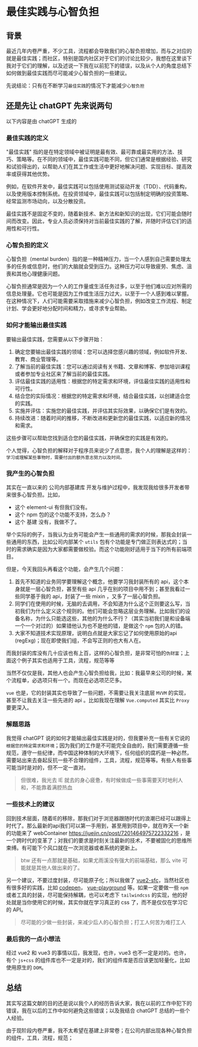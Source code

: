 # 最佳实践与心智负担

## 背景

最近几年内卷严重，不少工具，流程都会导致我们的心智负担增加，而与之对应的就是最佳实践；而社区，特别是国内社区对于它们的讨论比较少，我想在这里谈下我对于它们的理解，以及述说一下我在以前犯下的错误，以及从个人的角度总结下如何做到最佳实践而尽可能减少心智负担的一些建议。

先说结论：只有在不断学习`最佳实践`的情况下才能减少`心智负担`

## 还是先让 chatGPT 先来说两句

以下内容是由 chatGPT 生成的

### 最佳实践的定义

"最佳实践" 指的是在特定领域中被证明是最有效、最可靠或最实用的方法、技巧、策略等。在不同的领域中，最佳实践可能不同，但它们通常是根据经验、研究和试验得出的，以帮助人们在其工作或生活中更好地解决问题、实现目标、提高效率或获得其他优势。

例如，在软件开发中，最佳实践可以包括使用测试驱动开发（TDD）、代码重构，以及使用版本控制系统。在投资领域中，最佳实践可以包括制定明确的投资策略、经常监测市场动向，以及分散投资。

最佳实践不是固定不变的，随着新技术、新方法和新知识的出现，它们可能会随时间而改变。因此，专业人员必须保持对当前最佳实践的了解，并随时评估它们的适用性和可行性。

### 心智负担的定义

心智负担（mental burden）指的是一种精神压力，当一个人感到自己需要处理太多的任务或信息时，他们的大脑就会受到压力。这种压力可以导致疲劳、焦虑、沮喪和其他心理健康问题。

心智负担通常是因为一个人的工作量或生活任务过多，以至于他们难以应对所需的信息处理量。它也可能是因为工作或生活压力过大，以至于一个人感到难以掌握。在这种情况下，人们可能需要采取措施来减少心智负担，例如改变工作流程、制定计划、学会更好地分配时间和精力，或寻求专业帮助。

### 如何才能输出最佳实践

要输出最佳实践，您需要从以下步骤开始：

1. 确定您要输出最佳实践的领域：您可以选择您感兴趣的领域，例如软件开发、教育、商业管理等。
2. 了解当前的最佳实践：您可以通过阅读有关书籍、文章和博客、参加培训课程或者参加专业社区来了解当前的最佳实践。
3. 评估最佳实践的适用性：根据您的特定需求和环境，评估最佳实践的适用性和可行性。
4. 结合您的实际情况：根据您的特定需求和环境，结合最佳实践，以创建适合您的实践。
5. 实施并评估：实施您的最佳实践，并评估其实际效果，以确保它们是有效的。
6. 持续改进：随着时间的推移，不断改进和更新您的最佳实践，以适应新的情况和需求。

这些步骤可以帮助您找到适合您的最佳实践，并确保您的实践是有效的。


个人觉得，心智负担的解释对于程序员来说少了点意思，我个人的理解是这样的：`学习或理解某些事物时，需要付出的额外意志努力以及时间。`

### 我产生的心智负担

其实在一直以来的 公司内部基建库 开发与维护过程中，我发现我给很多开发者带来很多心智负担。比如，

+ 这个 element-ui 有但我们没有。
+ 这个 npm 包的这个功能不支持，怎么办？
+ 这个 基建 没有，我做不了。

举个实际的例子，当我认为业务可能会产生一些通用的需求的时候，那我会封装一些通用的东西，比如公司内部某个 `utils` 包有个功能是专门做正则表达式的；当时的需求确实是因为大家都需要做校验。而这个功能刚好适用于当下的所有前端项目。

但是，今天我回头再看这个功能，会产生几个问题：

1. 首先不知道的业务同学要理解这个概念，他要学习我封装所有的 api，这个本身就是一层心智负担，甚至有些 api 几乎在别的项目中用不到；甚至我看过一些同学基于我的 api，封装了一些 mixin ，又多了一层心智负担。
2. 同学们在使用的时候，无脑的去调用，不会知道为什么这个正则要这么写，当初我们为什么定义这个规则的。他们可能会忽略这层业务理解。比如我们的设备名称，为什么只能选这些，其他的为什么不行？（其实当初我们是和设备端一个一个对过的）如果错他认为也不是他的错，是做这个 `npm` 包的人的错。
3. 大家不知道技术实现原理，说明白点就是大家忘记了如何使用原始的api (regExg)；现在即使我们组，不会写正则的也大有人在。

而我封装的库没有几十应该也有上百，这样的心智负担，是非常可怕的`伪财富`；上面这个例子其实也适用于工具，流程，规范等等

当然不仅仅是我，其他人也会产生心智负担给我，比如：我最早来公司的时候，某个流程单，必选项只有一个。而现在必选项茫茫多。

`vue` 也是，它的封装其实也导致了一些问题，不需要让我关注底层 `MVVM` 的实现，甚至不让我去关注一些先进的 api 。比如我现在理解 `Vue.computed` 其实比 `Proxy` 要更深入。

### 解题思路

我觉得 chatGPT 说的如何才能输出最佳实践是对的，但我要补充一些有关它说的 `根据您的特定需求和环境`；因为我们的工作是不可能完全自由的，我们需要遵循一些规范，遵守一些纪律，而中国这种体制的大环境下，任何组织的腐朽是一种必然，需要站出来去奋起反抗一些不合理的组件，工具，流程，规范等等。有些人有些事可能当时是对的，但不一定一直对。

> 但很难，我光去 IE 就去的身心疲惫，有时候做成一些事需要天时地利人和，不能靠着满腔热血

### 一些技术上的建议

回到技术层面，随着IE的移除，那我们对于浏览器跟随时代的浪潮已经可以跟得上时代了。那么最新的api我们可以第一手用到，甚至用到项目中，就在昨天一个新的功能来了 webContainer <https://juejin.cn/post/7201464975722332216> ，是一个跨时代的变革了；对我们的要求是时刻关注最新的技术，不要被固化的思维所束缚。有可能下个风口就在一次浏览器或者系统的更新上。

> btw 还有一点那就是基础，如果尤雨溪没有强大的前端基础，那么 vite 可能就是其他人做出来的了。

另一个建议，不要过度封装，尽可能原子化；所以我做了 [vue2-sfc](hhttps://vue2-sfc-playground.vercel.app/)，当然社区也有很多好的实践，比如 [codepen](https://codepen.io/)， [vue-playground](https://sfc.vuejs.org/) 等。如果一定要做一些 `npm` 或者工具的封装，尽可能保持解耦，也可以考虑下 `tailwindcss` 的实现，他的好处就是当你使用它的时候，其实你就在学习真正的 css 了，而不是仅仅在学习它的 API。

> 尽可能的少做一些封装，来减少后人的心智负担；打工人何苦为难打工人

### 最后我的一点小想法

经过 vue2 和 vue3 的事情以后，我发现，也许，vue3 也不一定是对的。也许，有个 `js+css` 的组件库也不一定是对的，我们的组件库是否应该更加轻量化，比如使用原生的 `DOM`。

## 总结

其实写这篇文献的目的还是说以我个人的经历告诉大家，我在以前的工作中犯下的错误，我在以后的工作中如何避免这些错误；以及我结合 chatGPT 总结的一些个人经验。

由于现阶段内卷严重，我不太希望在基建上非常卷；在公司内部出现各种心智负担的组件，工具，流程，规范；